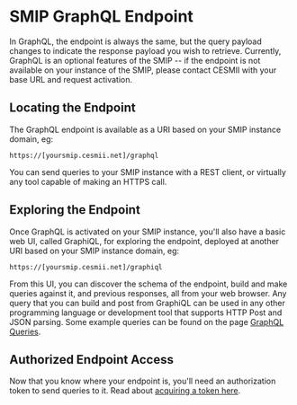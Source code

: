 # SMIP GraphQL Endpoint

In GraphQL, the endpoint is always the same, but the query payload changes to indicate the response payload you wish to retrieve. Currently, GraphQL is an optional features of the SMIP -- if the endpoint is not available on your instance of the SMIP, please contact CESMII with your base URL and request activation.

## Locating the Endpoint

The GraphQL endpoint is available as a URI based on your SMIP instance domain, eg:

`https://[yoursmip.cesmii.net]/graphql`

You can send queries to your SMIP instance with a REST client, or virtually any tool capable of making an HTTPS call.

## Exploring the Endpoint

Once GraphQL is activated on your SMIP instance, you'll also have a basic web UI, called GraphiQL, for exploring the endpoint, deployed at another URI based on your SMIP instance domain, eg:

`https://[yoursmip.cesmii.net]/graphiql`

From this UI, you can discover the schema of the endpoint, build and make queries against it, and previous responses, all from your web browser. Any query that you can build and post from GraphiQL can be used in any other programming language or development tool that supports HTTP Post and JSON parsing. Some example queries can be found on the page [GraphQL Queries](queries.md).

## Authorized Endpoint Access

Now that you know where your endpoint is, you'll need an authorization token to send queries to it. Read about [acquiring a token here](jwt.md).
